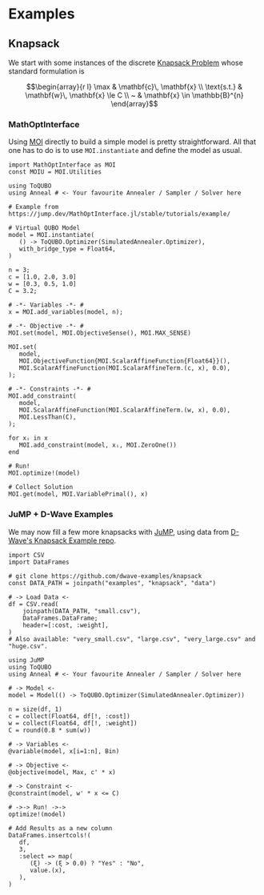 # Examples

## Knapsack

We start with some instances of the discrete [Knapsack Problem](https://en.wikipedia.org/wiki/Knapsack_problem) whose standard formulation is
```math
\begin{array}{r l}
    \max        & \mathbf{c}\, \mathbf{x} \\
    \text{s.t.} & \mathbf{w}\, \mathbf{x} \le C \\
    ~           & \mathbf{x} \in \mathbb{B}^{n}
\end{array}
```

### MathOptInterface
Using [MOI](https://github.com/jump-dev/MathOptInterface.jl) directly to build a simple model is pretty straightforward. All that one has to do is to use `MOI.instantiate` and define the model as usual.

```@example moi-knapsack
import MathOptInterface as MOI
const MOIU = MOI.Utilities

using ToQUBO
using Anneal # <- Your favourite Annealer / Sampler / Solver here

# Example from https://jump.dev/MathOptInterface.jl/stable/tutorials/example/

# Virtual QUBO Model
model = MOI.instantiate(
   () -> ToQUBO.Optimizer(SimulatedAnnealer.Optimizer),
   with_bridge_type = Float64,
)

n = 3;
c = [1.0, 2.0, 3.0]
w = [0.3, 0.5, 1.0]
C = 3.2;

# -*- Variables -*- #
x = MOI.add_variables(model, n);

# -*- Objective -*- #
MOI.set(model, MOI.ObjectiveSense(), MOI.MAX_SENSE)

MOI.set(
   model,
   MOI.ObjectiveFunction{MOI.ScalarAffineFunction{Float64}}(),
   MOI.ScalarAffineFunction(MOI.ScalarAffineTerm.(c, x), 0.0),
);

# -*- Constraints -*- #
MOI.add_constraint(
   model,
   MOI.ScalarAffineFunction(MOI.ScalarAffineTerm.(w, x), 0.0),
   MOI.LessThan(C),
);

for xᵢ in x
   MOI.add_constraint(model, xᵢ, MOI.ZeroOne())
end

# Run!
MOI.optimize!(model)

# Collect Solution
MOI.get(model, MOI.VariablePrimal(), x)
```

### JuMP + D-Wave Examples
We may now fill a few more knapsacks with [JuMP](https://github.com/jump-dev/JuMP.jl), using data from [D-Wave's Knapsack Example repo](https://github.com/dwave-examples/knapsack).

```@example dwave-knapsack
import CSV
import DataFrames

# git clone https://github.com/dwave-examples/knapsack
const DATA_PATH = joinpath("examples", "knapsack", "data")

# -> Load Data <-
df = CSV.read(
    joinpath(DATA_PATH, "small.csv"), 
    DataFrames.DataFrame;
    header=[:cost, :weight],
)
# Also available: "very_small.csv", "large.csv", "very_large.csv" and "huge.csv".
```

```@example dwave-knapsack
using JuMP
using ToQUBO
using Anneal # <- Your favourite Annealer / Sampler / Solver here

# -> Model <-
model = Model(() -> ToQUBO.Optimizer(SimulatedAnnealer.Optimizer))

n = size(df, 1)
c = collect(Float64, df[!, :cost])
w = collect(Float64, df[!, :weight])
C = round(0.8 * sum(w))

# -> Variables <-
@variable(model, x[i=1:n], Bin)

# -> Objective <-
@objective(model, Max, c' * x)

# -> Constraint <-
@constraint(model, w' * x <= C)

# ->-> Run! ->->
optimize!(model)

# Add Results as a new column
DataFrames.insertcols!(
   df,
   3, 
   :select => map(
      (ξ) -> (ξ > 0.0) ? "Yes" : "No",
      value.(x),
   ),
)
```